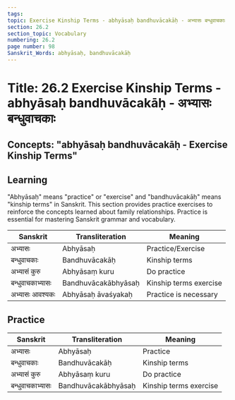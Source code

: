 ```yaml
---
tags:
topic: Exercise Kinship Terms - abhyāsaḥ bandhuvācakāḥ - अभ्यासः बन्धुवाचकाः
section: 26.2
section_topic: Vocabulary
numbering: 26.2
page number: 98
Sanskrit_Words: abhyāsaḥ, bandhuvācakāḥ
---
```

# Title: 26.2 Exercise Kinship Terms - abhyāsaḥ bandhuvācakāḥ - अभ्यासः बन्धुवाचकाः
## Concepts: "abhyāsaḥ bandhuvācakāḥ - Exercise Kinship Terms"

## Learning
"Abhyāsaḥ" means "practice" or "exercise" and "bandhuvācakāḥ" means "kinship terms" in Sanskrit. This section provides practice exercises to reinforce the concepts learned about family relationships. Practice is essential for mastering Sanskrit grammar and vocabulary.

| Sanskrit           | Transliteration      | Meaning                          |
| ------------------ | -------------------- | -------------------------------- |
| अभ्यासः            | Abhyāsaḥ            | Practice/Exercise                |
| बन्धुवाचकाः       | Bandhuvācakāḥ        | Kinship terms                    |
| अभ्यासं कुरु       | Abhyāsaṃ kuru       | Do practice                      |
| बन्धुवाचकाभ्यासः  | Bandhuvācakābhyāsaḥ | Kinship terms exercise           |
| अभ्यासः आवश्यकः    | Abhyāsaḥ āvaśyakaḥ  | Practice is necessary            |

## Practice
| Sanskrit           | Transliteration      | Meaning                          |
| ------------------ | -------------------- | -------------------------------- |
| अभ्यासः            | Abhyāsaḥ            | Practice                         |
| बन्धुवाचकाः       | Bandhuvācakāḥ        | Kinship terms                    |
| अभ्यासं कुरु       | Abhyāsaṃ kuru       | Do practice                      |
| बन्धुवाचकाभ्यासः  | Bandhuvācakābhyāsaḥ | Kinship terms exercise           |
